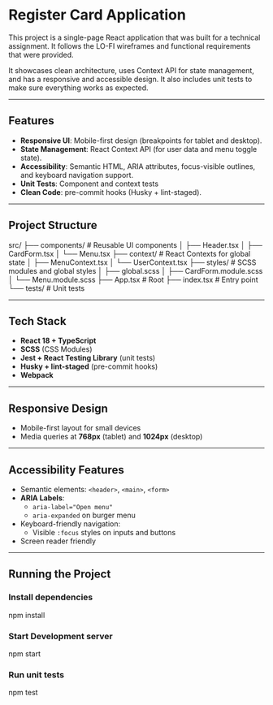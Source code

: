 # Register Card Application

This project is a single-page React application that was built for a technical assignment. It follows the LO-FI wireframes and functional requirements that were provided.

It showcases clean architecture, uses Context API for state management, and has a responsive and accessible design. It also includes unit tests to make sure everything works as expected.

---

## Features

- **Responsive UI**: Mobile-first design (breakpoints for tablet and desktop).
- **State Management**: React Context API (for user data and menu toggle state).
- **Accessibility**: Semantic HTML, ARIA attributes, focus-visible outlines, and keyboard navigation support.
- **Unit Tests**: Component and context tests
- **Clean Code**: pre-commit hooks (Husky + lint-staged).

---

## Project Structure

src/
├── components/ # Reusable UI components
│ ├── Header.tsx
│ ├── CardForm.tsx
│ └── Menu.tsx
├── context/ # React Contexts for global state
│ ├── MenuContext.tsx
│ └── UserContext.tsx
├── styles/ # SCSS modules and global styles
│ ├── global.scss
│ ├── CardForm.module.scss
│ └── Menu.module.scss
├── App.tsx # Root
├── index.tsx # Entry point
└── tests/ # Unit tests

---

## Tech Stack

- **React 18 + TypeScript**
- **SCSS** (CSS Modules)
- **Jest + React Testing Library** (unit tests)
- **Husky + lint-staged** (pre-commit hooks)
- **Webpack**

---

## Responsive Design

- Mobile-first layout for small devices
- Media queries at **768px** (tablet) and **1024px** (desktop)

---

## Accessibility Features

- Semantic elements: `<header>`, `<main>`, `<form>`
- **ARIA Labels**:
  - `aria-label="Open menu"`
  - `aria-expanded` on burger menu
- Keyboard-friendly navigation:
  - Visible `:focus` styles on inputs and buttons
- Screen reader friendly

---

## Running the Project

### Install dependencies

npm install

### Start Development server

npm start

### Run unit tests

npm test
